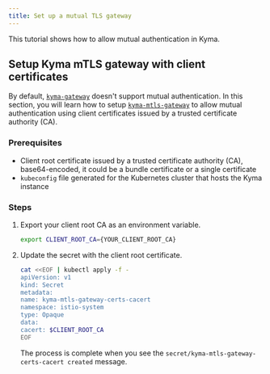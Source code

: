 ```yaml
---
title: Set up a mutual TLS gateway 
---
```


This tutorial shows how to allow mutual authentication in Kyma. 

## Setup Kyma mTLS gateway with client certificates  

By default, [`kyma-gateway`](https://github.com/kyma-project/kyma/blob/main/resources/certificates/templates/certificate.yaml) doesn't support mutual authentication. In this section, you will learn how to setup [`kyma-mtls-gateway`](https://github.com/kyma-project/kyma/blob/main/resources/certificates/templates/mtls-certificate.yaml) to allow mutual authentication using client certificates issued by a trusted certificate authority (CA).

### Prerequisites

- Client root certificate issued by a trusted certificate authority (CA), base64-encoded, it could be a bundle certificate or a single certificate 
- `kubeconfig` file generated for the Kubernetes cluster that hosts the Kyma instance

### Steps

1. Export your client root CA as an environment variable.
   ```bash
   export CLIENT_ROOT_CA={YOUR_CLIENT_ROOT_CA}
   ```
2. Update the secret with the client root certificate. 
   ```bash
   cat <<EOF | kubectl apply -f -
   apiVersion: v1
   kind: Secret
   metadata:
   name: kyma-mtls-gateway-certs-cacert
   namespace: istio-system
   type: Opaque
   data:
   cacert: $CLIENT_ROOT_CA
   EOF
   ```
   The process is complete when you see the `secret/kyma-mtls-gateway-certs-cacert created` message.